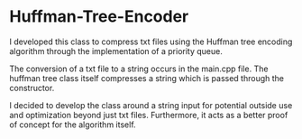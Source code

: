 # Huffman-Tree-Encoder
I developed this class to compress txt files using the Huffman tree encoding algorithm through the implementation of a priority queue.

The conversion of a txt file to a string occurs in the main.cpp file. The huffman tree class itself compresses a string which is passed through the constructor.

I decided to develop the class around a string input for potential outside use and optimization beyond just txt files. Furthermore, it acts as a better proof of concept for the algorithm itself.
